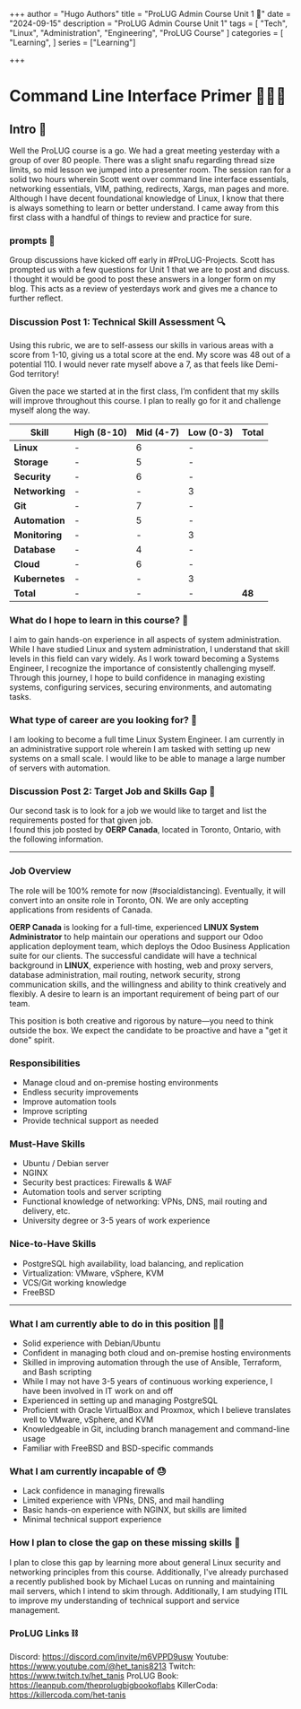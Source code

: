 +++
author = "Hugo Authors"
title = "ProLUG Admin Course Unit 1 🐧"
date = "2024-09-15"
description = "ProLUG Admin Course Unit 1"
tags = [
  "Tech", "Linux", "Administration", "Engineering", "ProLUG Course"
]
categories = [
    "Learning",
]
series = ["Learning"]

+++

<!--more-->

# Command Line Interface Primer 👨🏻‍🏫

## Intro 👋

Well the ProLUG course is a go. We had a great meeting yesterday with a group of over 80 people. There was a slight snafu regarding thread size limits, so mid lesson we jumped into a presenter room. The session ran for a solid two hours wherein Scott went over command line interface essentials, networking essentials, VIM, pathing, redirects, Xargs, man pages and more. Although I have decent foundational knowledge of Linux, I know that there is always something to learn or better understand. I came away from this first class with a handful of things to review and practice for sure.

### prompts 🦮

Group discussions have kicked off early in #ProLUG-Projects. Scott has prompted us with a few questions for Unit 1 that we are to post and discuss. I thought it would be good to post these answers in a longer form on my blog. This acts as a review of yesterdays work and gives me a chance to further reflect.

### Discussion Post 1: Technical Skill Assessment 🔍
Using this rubric, we are to self-assess our skills in various areas with a score from 1-10, giving us a total score at the end. My score was 48 out of a potential 110. I would never rate myself above a 7, as that feels like Demi-God territory!

Given the pace we started at in the first class, I’m confident that my skills will improve throughout this course. I plan to really go for it and challenge myself along the way.


| **Skill**       | **High (8-10)** | **Mid (4-7)** | **Low (0-3)** | **Total** |
|-----------------|-----------------|---------------|---------------|-----------|
| **Linux**       | -               | 6             | -             |           |
| **Storage**     | -               | 5             | -             |           |
| **Security**    | -               | 6             | -             |           |
| **Networking**  | -               | -             | 3             |           |
| **Git**         | -               | 7             | -             |           |
| **Automation**  | -               | 5             | -             |           |
| **Monitoring**  | -               | -             | 3             |           |
| **Database**    | -               | 4             | -             |           |
| **Cloud**       | -               | 6             | -             |           |
| **Kubernetes**  | -               | -             | 3             |           |
| **Total**       | -               | -             | -             | **48**    |

### What do I hope to learn in this course? 🤔

I aim to gain hands-on experience in all aspects of system administration. While I have studied Linux and system administration, I understand that skill levels in this field can vary widely. As I work toward becoming a Systems Engineer, I recognize the importance of consistently challenging myself. Through this journey, I hope to build confidence in managing existing systems, configuring services, securing environments, and automating tasks.

### What type of career are you looking for? 🥕

I am looking to become a full time Linux System Engineer. I am currently in an administrative support role wherein I am tasked with setting up new systems on a small scale. I would like to be able to manage a large number of servers with automation.

### Discussion Post 2: Target Job and Skills Gap 🎯

Our second task is to look for a job we would like to target and list the requirements posted for that given job.  
I found this job posted by **OERP Canada**, located in Toronto, Ontario, with the following information.

---

### Job Overview 

The role will be 100% remote for now (#socialdistancing). Eventually, it will convert into an onsite role in Toronto, ON. We are only accepting applications from residents of Canada.

**OERP Canada** is looking for a full-time, experienced **LINUX System Administrator** to help maintain our operations and support our Odoo application deployment team, which deploys the Odoo Business Application suite for our clients. The successful candidate will have a technical background in **LINUX**, experience with hosting, web and proxy servers, database administration, mail routing, network security, strong communication skills, and the willingness and ability to think creatively and flexibly. A desire to learn is an important requirement of being part of our team.

This position is both creative and rigorous by nature—you need to think outside the box. We expect the candidate to be proactive and have a "get it done" spirit.

### Responsibilities

- Manage cloud and on-premise hosting environments
- Endless security improvements
- Improve automation tools
- Improve scripting
- Provide technical support as needed

### Must-Have Skills

- Ubuntu / Debian server 
- NGINX
- Security best practices: Firewalls & WAF
- Automation tools and server scripting
- Functional knowledge of networking: VPNs, DNS, mail routing and delivery, etc.
- University degree or 3-5 years of work experience

### Nice-to-Have Skills

- PostgreSQL high availability, load balancing, and replication
- Virtualization: VMware, vSphere, KVM
- VCS/Git working knowledge
- FreeBSD

---

### What I am currently able to do in this position 💪🏻

- Solid experience with Debian/Ubuntu
- Confident in managing both cloud and on-premise hosting environments
- Skilled in improving automation through the use of Ansible, Terraform, and Bash scripting
- While I may not have 3-5 years of continuous working experience, I have been involved in IT work on and off
- Experienced in setting up and managing PostgreSQL
- Proficient with Oracle VirtualBox and Proxmox, which I believe translates well to VMware, vSphere, and KVM
- Knowledgeable in Git, including branch management and command-line usage
- Familiar with FreeBSD and BSD-specific commands

### What I am currently incapable of 😓

- Lack confidence in managing firewalls
- Limited experience with VPNs, DNS, and mail handling
- Basic hands-on experience with NGINX, but skills are limited
- Minimal technical support experience

### How I plan to close the gap on these missing skills 🎯

I plan to close this gap by learning more about general Linux security and networking principles from this course. Additionally, I've already purchased a recently published book by Michael Lucas on running and maintaining mail servers, which I intend to skim through. Additionally, I am studying ITIL to improve my understanding of technical support and service management.

### ProLUG Links ⛓️

Discord: https://discord.com/invite/m6VPPD9usw
Youtube: https://www.youtube.com/@het_tanis8213
Twitch: https://www.twitch.tv/het_tanis
ProLUG Book: https://leanpub.com/theprolugbigbookoflabs
KillerCoda: https://killercoda.com/het-tanis